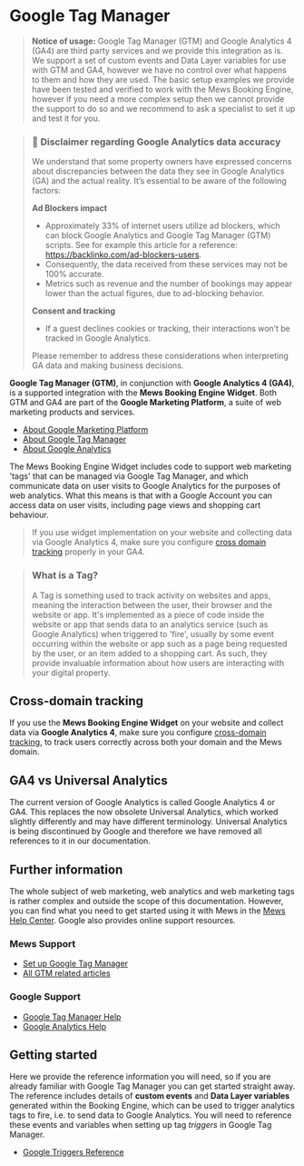 # Google Tag Manager

> **Notice of usage:** Google Tag Manager (GTM) and Google Analytics 4 (GA4) are third party services and we provide this integration as is.
We support a set of custom events and Data Layer variables for use with GTM and GA4, however we have no control over what happens to them and how they are used. The basic setup examples we provide have been tested and verified to work with the Mews Booking Engine, however if you need a more complex setup then we cannot provide the support to do so and we recommend to ask a specialist to set it up and test it for you.


> ### 🚨 Disclaimer regarding Google Analytics data accuracy
>
> We understand that some property owners have expressed concerns about discrepancies between the data they see in Google Analytics (GA) and the actual reality. It’s essential to be aware of the following factors:
>
> **Ad Blockers impact**
> - Approximately 33% of internet users utilize ad blockers, which can block Google Analytics and Google Tag Manager (GTM) scripts. See for example this article for a reference: <a href="https://backlinko.com/ad-blockers-users" target="_blank">https://backlinko.com/ad-blockers-users</a>.
> - Consequently, the data received from these services may not be 100% accurate.
> - Metrics such as revenue and the number of bookings may appear lower than the actual figures, due to ad-blocking behavior.
>
> **Consent and tracking**
> - If a guest declines cookies or tracking, their interactions won’t be tracked in Google Analytics.
>
> Please remember to address these considerations when interpreting GA data and making business decisions.


**Google Tag Manager (GTM)**, in conjunction with **Google Analytics 4 (GA4)**, is a supported integration with the **Mews Booking Engine Widget**.
Both GTM and GA4 are part of the **Google Marketing Platform**, a suite of web marketing products and services.

* [About Google Marketing Platform](https://marketingplatform.google.com)
* [About Google Tag Manager](https://marketingplatform.google.com/about/tag-manager/)
* [About Google Analytics](https://marketingplatform.google.com/about/analytics/)

The Mews Booking Engine Widget includes code to support web marketing 'tags' that can be managed via Google Tag Manager, and which communicate data on user visits to Google Analytics for the purposes of web analytics. What this means is that with a Google Account you can access data on user visits, including page views and shopping cart behaviour.

> If you use widget implementation on your website and collecting data via Google Analytics 4, make sure you configure [cross domain tracking](ga-cross-domain-tracking.md) properly in your GA4.

> ### What is a Tag?
> A Tag is something used to track activity on websites and apps, meaning the interaction between the user, their browser and the website or app. It's implemented as a piece of code inside the website or app that sends data to an analytics service (such as Google Analytics) when triggered to 'fire', usually by some event occurring within the website or app such as a page being requested by the user, or an item added to a shopping cart. As such, they provide invaluable information about how users are interacting with your digital property.

## Cross-domain tracking

If you use the **Mews Booking Engine Widget** on your website and collect data via **Google Analytics 4**, make sure you configure [cross-domain tracking](ga-cross-domain-tracking.md), to track users correctly across both your domain and the Mews domain.

## GA4 vs Universal Analytics

The current version of Google Analytics is called Google Analytics 4 or GA4. This replaces the now obsolete Universal Analytics, which worked slightly differently and may have different terminology. Universal Analytics is being discontinued by Google and therefore we have removed all references to it in our documentation.

## Further information

The whole subject of web marketing, web analytics and web marketing tags is rather complex and outside the scope of this documentation. However, you can find what you need to get started using it with Mews in the [Mews Help Center](https://help.mews.com). Google also provides online support resources.

### Mews Support

* [Set up Google Tag Manager](https://help.mews.com/s/article/google-tag-manager)
* [All GTM related articles](https://help.mews.com/s/global-search/GTM)

### Google Support
* [Google Tag Manager Help](https://support.google.com/tagmanager/)
* [Google Analytics Help](https://support.google.com/analytics/)

## Getting started

Here we provide the reference information you will need, so if you are already familiar with Google Tag Manager you can get started straight away.
The reference includes details of **custom events** and **Data Layer variables** generated within the Booking Engine, which can be used to trigger analytics tags to fire, i.e. to send data to Google Analytics.
You will need to reference these events and variables when setting up tag _triggers_ in Google Tag Manager.

* [Google Triggers Reference](google-triggers-reference.md)
